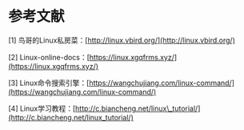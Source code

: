 # 参考文献

\[1\] 鸟哥的Linux私房菜：[http://linux.vbird.org/](http://linux.vbird.org/)

\[2\] Linux-online-docs：[https://linux.xgqfrms.xyz/](https://linux.xgqfrms.xyz/)

\[3\] Linux命令搜索引擎：[https://wangchujiang.com/linux-command/](https://wangchujiang.com/linux-command/)

\[4\] Linux学习教程：[http://c.biancheng.net/linux\_tutorial/](http://c.biancheng.net/linux_tutorial/)

